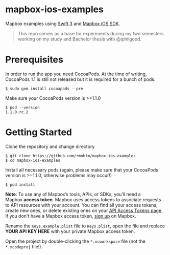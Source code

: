 # mapbox-ios-examples
Mapbox examples using [Swift 3](https://swift.org/) and [Mapbox iOS SDK](https://github.com/mapbox/mapbox-gl-native/tree/master/platform/ios).

> This repo serves as a base for experiments during my two semesters working on my study and Bachelor thesis with @iphilgood.

# Prerequisites

In order to run the app you need CocoaPods. At the time of writing, CocoaPods 1.1 is still not released but it is required for a bunch of pods.

```
$ sudo gem install cocoapods --pre
```

Make sure your CocoaPods version is >=1.1.0

```
$ pod --version
1.1.0.rc.2
```

# Getting Started

Clone the repository and change directory

```
$ git clone https://github.com/rmnblm/mapbox-ios-examples
$ cd mapbox-ios-examples
```

Install all necessary pods (again, please make sure that your CocoaPods version is >=1.1.0, otherwise problems may occur!)

```
$ pod install
```

**Note**: To use any of Mapbox’s tools, APIs, or SDKs, you’ll need a Mapbox **access token**. Mapbox uses access tokens to associate requests to API resources with your account. You can find all your access tokens, create new ones, or delete existing ones on your [API Access Tokens page](https://www.mapbox.com/studio/account/tokens/). If you don't have a Mapbox access token, [sign up](https://www.mapbox.com/studio/signup/) on Mapbox.

Rename the `Keys.example.plist` file to `Keys.plist`, open the file and replace **YOUR API KEY HERE** with your private Mapbox access token. 

Open the project by double-clicking the `*.xcworkspace` file (not the `*.xcodeproj` file!).
